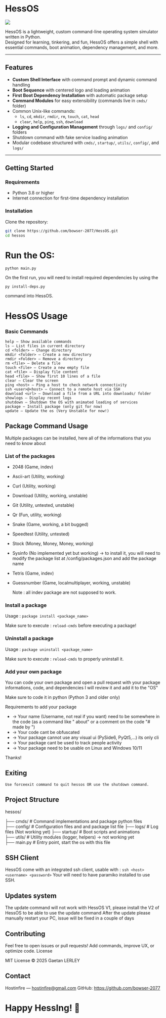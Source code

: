 # HessOS

![](https://raw.githubusercontent.com/bowser-2077/HessOS/refs/heads/main/github/V2.png)

HessOS is a lightweight, custom command-line operating system simulator written in Python.  
Designed for learning, tinkering, and fun, HessOS offers a simple shell with essential commands, boot animation, dependency management, and more.

---

## Features

- **Custom Shell Interface** with command prompt and dynamic command handling
- **Boot Sequence** with centered logo and loading animation  
- **First Boot Dependency Installation** with automatic package setup  
- **Command Modules** for easy extensibility (commands live in `cmds/` folder)  
- Common Unix-like commands:  
  - `ls`, `cd`, `mkdir`, `rmdir`, `rm`, `touch`, `cat`, `head`  
  - `clear`, `help`, `ping`, `ssh`, `download`  
- **Logging and Configuration Management** through `logs/` and `config/` folders  
- Shutdown command with fake service loading animation  
- Modular codebase structured with `cmds/`, `startup/`, `utils/`, `config/`, and `logs/`

---

## Getting Started

### Requirements

- Python 3.8 or higher  
- Internet connection for first-time dependency installation

### Installation

Clone the repository:

```bash
git clone https://github.com/bowser-2077/HessOS.git
cd hessos
```

# Run the OS:

```
python main.py
```

On the first run, you will need to install required dependencies by using the 
```
py install-deps.py
``` 
command into HessOS.

# HessOS Usage

### Basic Commands


    help — Show available commands
    ls — List files in current directory
    cd <folder> — Change directory
    mkdir <folder> — Create a new directory
    rmdir <folder> — Remove a directory
    rm <file> — Delete a file
    touch <file> — Create a new empty file
    cat <file> — Display file content
    head <file> — Show first 10 lines of a file
    clear — Clear the screen
    ping <host> — Ping a host to check network connectivity
    ssh <user>@<host> — Connect to a remote host via SSH
    download <url> — Download a file from a URL into downloads/ folder
    showlogs — Display recent logs
    shutdown — Shutdown the OS with animated loading of services
    package — Install package (only git for now)
    update — Update the os (Very Unstable for now!)

## Package Command Usage


  Multiple packages can be installed, here all of the informations that you need to know about


### List of the packages


  - 2048 (Game, indev)
  - Ascii-art (Utility, working)
  - Curl (Utility, working)
  - Download (Utility, working, unstable)
  - Git (Utility, untested, unstable)
  - Qr (Fun, utility, working)
  - Snake (Game, working, a bit bugged)
  - Speedtest (Utility, untested)
  - Stock (Money, Money, Money, working)
  - Sysinfo (No implemented yet but working) -> to install it, you will need to modify the package list at /config/packages.json and add the package name
  - Tetris (Game, indev)
  - Guessnumber (Game, localmultiplayer, working, unstable)


    Note : all indev package are not supposed to work.

### Install a package


  Usage : ```package install <package_name>```

  Make sure to execute : ```reload-cmds``` before executing a package!

### Uninstall a package


  
  Usage : ```package uninstall <package_name>```

  Make sure to execute : ```reload-cmds``` to properly uninstall it.

### Add your own package


  You can code your own package and open a pull request with your package informations, code, and dependencies
  I will review it and add it to the "OS"

  Make sure to code it in python (Python 3 and older only)

  Requirements to add your package

 - -> Your name (Username, not real if you want) need to be somewhere in the code (as a command like "<packagename> about" or a comment on the code "# made by <name>")
 - -> Your code cant be obfuscated
 - -> Your package cannot use any visual ui (PySide6, PyQt5,...) its only cli
 - -> Your package cant be used to track people activity
 - -> Your package need to be usable on Linux and Windows 10/11

Thanks!
    

## Exiting


    Use forceexit command to quit hessos OR use the shutdown command.

## Project Structure


hessos/

├── cmds/          # Command implementations and package python files  
├── config/        # Configuration files and and package list file
├── logs/          # Log files (Not working yet) 
├── startup/       # Boot scripts and animations  
├── utils/         # Utility modules (logger, helpers) -> not working yet  
├── main.py        # Entry point, start the os with this file

## SSH Client

HessOS come with an integrated ssh client, usable with : ```ssh <host> <username> <password>```
Your will need to have paramiko installed to use SSH.

## Updates system

The update command will not work with HessOS V1, please install the V2 of HessOS to be able to use the update command
After the update please manually restart your PC, issue will be fixed in a couple of days

## Contributing

Feel free to open issues or pull requests! Add commands, improve UX, or optimize code.
License

MIT License © 2025 Gaetan LERLEY

## Contact

Hostinfire — hostinfire@gmail.com
GitHub: https://github.com/bowser-2077

# Happy HessIng! 🚀

